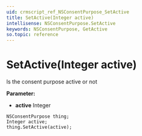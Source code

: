 ```yaml
---
uid: crmscript_ref_NSConsentPurpose_SetActive
title: SetActive(Integer active)
intellisense: NSConsentPurpose.SetActive
keywords: NSConsentPurpose, GetActive
so.topic: reference
---
```


# SetActive(Integer active)

Is the consent purpose active or not

**Parameter:** 
 - **active** Integer

```crmscript
NSConsentPurpose thing;
Integer active;
thing.SetActive(active);
```

